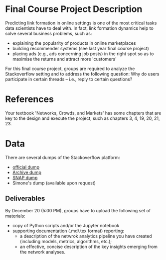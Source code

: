 Final Course Project Description
================================

Predicting link formation in online settings is one of the most critical
tasks data scientists have to deal with. In fact, link formation dynamics
help to solve several business problems, such as:

+ explaining the popularity of products in online marketplaces
+ building recommender systems (see last year final course project)
+ placing ads (e.g., ads concerning job posts) in the right spot so as
  to maximise the returns and attract more 'customers'

For this final course project, groups are required to analyze the Stackoverflow
setting and to address the following question: Why do users participate in certain
threads – i.e., reply to certain questions?


References
==========

Your textbook 'Networks, Crowds, and Markets' has some chapters that are
key to the design and execute the project, such as chapters 3, 4, 19, 20, 21,
23.



Data
====

There are several dumps of the Stackoverflow platform:

+ [official dump](https://data.stackexchange.com/stackoverflow/queries)
+ [Archive dump](https://archive.org/details/stackexchange)
+ [SNAP dump](http://snap.stanford.edu/data/sx-stackoverflow.html)
+ Simone's dump (available upon request)


Deliverables
------------

By December 20 (5:00 PM), groups have to upload the following set of materials:

+ copy of Python scripts and/or the Jupyter notebook
+ supporting documentation (.md/.tex format) reporting:
  - a description of the netwrok analytics pipeline you have created (including
      models, metrics, algorithms, etc.);
  - an effective, concise description of the key insights emerging from
      the network analyses.
